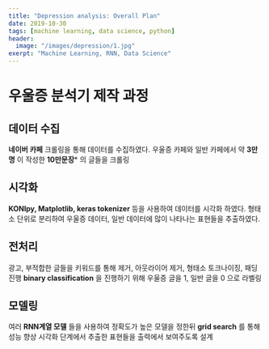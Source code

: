 ```yaml
---
title: "Depression analysis: Overall Plan"
date: 2019-10-30
tags: [machine learning, data science, python]
header:
  image: "/images/depression/1.jpg"
exerpt: "Machine Learning, RNN, Data Science"
---
```

# 우울증 분석기 제작 과정

## 데이터 수집

**네이버 카페** 크롤링을 통해 데이터를 수집하였다.
우울증 카페와 일반 카페에서 약 **3만명** 이 작성한 **10만문장*** 의 글들을 크롤링

## 시각화

**KONlpy, Matplotlib, keras tokenizer** 등을 사용하여 데이터를 시각화 하였다.
형태소 단위로 분리하여 우울증 데이터, 일반 데이터에 많이 나타나는 표현들을 추출하였다.

## 전처리
광고, 부적합한 글들을 키워드를 통해 제거, 아웃라이어 제거, 형태소 토크나이징, 패딩 진행
**binary classification** 을 진행하기 위해 우울증 글을 1, 일반 글을 0 으로 라벨링

## 모델링

여러 **RNN계열 모델** 들을 사용하여 정확도가 높은 모델을 정한뒤
**grid search** 를 통해 성능 향상
시각화 단계에서 추출한 표현들을 출력에서 보여주도록 설계

